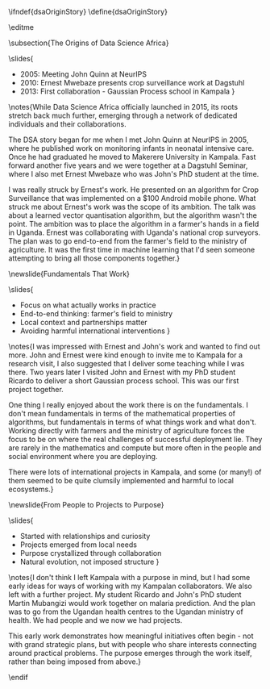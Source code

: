 \ifndef{dsaOriginStory}
\define{dsaOriginStory}

\editme

\subsection{The Origins of Data Science Africa}

\slides{
* 2005: Meeting John Quinn at NeurIPS
* 2010: Ernest Mwebaze presents crop surveillance work at Dagstuhl
* 2013: First collaboration - Gaussian Process school in Kampala
}

\notes{While Data Science Africa officially launched in 2015, its roots stretch back much further, emerging through a network of dedicated individuals and their collaborations.

The DSA story began for me when I met John Quinn at NeurIPS in 2005, where he published work on monitoring infants in neonatal intensive care. Once he had graduated he moved to Makerere University in Kampala. Fast forward another five years and we were together at a Dagstuhl Seminar, where I also met Ernest Mwebaze who was John's PhD student at the time.

I was really struck by Ernest's work. He presented on an algorithm for Crop Surveillance that was implemented on a $100 Android mobile phone. What struck me about Ernest's work was the scope of its ambition. The talk was about a learned vector quantisation algorithm, but the algorithm wasn't the point. The ambition was to place the algorithm in a farmer's hands in a field in Uganda. Ernest was collaborating with Uganda's national crop surveyors. The plan was to go end-to-end from the farmer's field to the ministry of agriculture. It was the first time in machine learning that I'd seen someone attempting to bring all those components together.}

\newslide{Fundamentals That Work}

\slides{
* Focus on what actually works in practice
* End-to-end thinking: farmer's field to ministry
* Local context and partnerships matter
* Avoiding harmful international interventions
}

\notes{I was impressed with Ernest and John's work and wanted to find out more. John and Ernest were kind enough to invite me to Kampala for a research visit, I also suggested that I deliver some teaching while I was there. Two years later I visited John and Ernest with my PhD student Ricardo to deliver a short Gaussian process school. This was our first project together.

One thing I really enjoyed about the work there is on the fundamentals. I don't mean fundamentals in terms of the mathematical properties of algorithms, but fundamentals in terms of what things work and what don't. Working directly with farmers and the ministry of agriculture forces the focus to be on where the real challenges of successful deployment lie. They are rarely in the mathematics and compute but more often in the people and social environment where you are deploying.

There were lots of international projects in Kampala, and some (or many!) of them seemed to be quite clumsily implemented and harmful to local ecosystems.}

\newslide{From People to Projects to Purpose}

\slides{
* Started with relationships and curiosity
* Projects emerged from local needs
* Purpose crystallized through collaboration
* Natural evolution, not imposed structure
}

\notes{I don't think I left Kampala with a purpose in mind, but I had some early ideas for ways of working with my Kampalan collaborators. We also left with a further project. My student Ricardo and John's PhD student Martin Mubangizi would work together on malaria prediction. And the plan was to go from the Ugandan health centres to the Ugandan ministry of health. We had people and we now we had projects.

This early work demonstrates how meaningful initiatives often begin - not with grand strategic plans, but with people who share interests connecting around practical problems. The purpose emerges through the work itself, rather than being imposed from above.} 

\endif